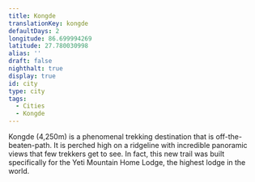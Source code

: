 ```yaml
---
title: Kongde
translationKey: kongde
defaultDays: 2
longitude: 86.699994269
latitude: 27.780030998
alias: ''
draft: false
nighthalt: true
display: true
id: city
type: city
tags:
  - Cities
  - Kongde
---
```

Kongde (4,250m) is a phenomenal trekking destination that is off-the-beaten-path. It is perched high on a ridgeline with incredible panoramic views that few trekkers get to see. In fact, this new trail was built specifically for the Yeti Mountain Home Lodge, the highest lodge in the world. 